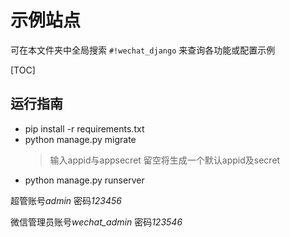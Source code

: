# 示例站点

可在本文件夹中全局搜索 `#!wechat_django` 来查询各功能或配置示例

[TOC]

## 运行指南

* pip install -r requirements.txt
* python manage.py migrate
  > 输入appid与appsecret 留空将生成一个默认appid及secret
* python manage.py runserver

超管账号*admin* 密码*123456*

微信管理员账号*wechat_admin* 密码*123546*